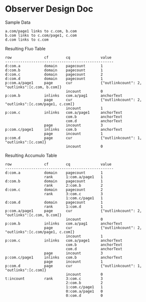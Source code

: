 
Observer Design Doc
===================

Sample Data

    a.com/page1 links to c.com, b.com
    b.com links to c.com/page1, c.com
    d.com links to c.com
    
  
Resulting Fluo Table

    row               cf        cq              value
    --------------------------------------------------
    d:com.a           domain    pagecount       1
    d:com.b           domain    pagecount       1
    d:com.c           domain    pagecount       2
    d:com.d           domain    pagecount       1
    p:com.a/page1     page      cur             {"outlinkcount": 2, "outlinks":[c.com, b.com]}
                                incount         0
    p:com.b           inlinks   com.a/pag1      anchorText
                      page      cur             {"outlinkcount": 2, "outlinks":[c.com/page1, c.com]}
                                incount         1
    p:com.c           inlinks   com.a/page1     anchorText
                                com.b           anchorText
                                com.d           anchorText
                      page      incount         3
    p:com.c/page1     inlinks   com.b           anchorText
                      page      incount         1
    p:com.d           page      cur             {"outlinkcount": 1, "outlinks":[c.com]}
                                incount         0
    

Resulting Accumulo Table

    row               cf        cq              value
    --------------------------------------------------
    d:com.a           domain    pagecount       1
                      rank      1:com.a/page1   1
    d:com.b           domain    pagecount       1
                      rank      2:com.b         2
    d:com.c           domain    pagecount       2
                      rank      3:com.c         3
                                1:com.c/page1   1
    d:com.d           domain    pagecount       1
                      rank      1:com.d         1
    p:com.a/page1     page      cur             {"outlinkcount": 2, "outlinks":[c.com, b.com]}
                                incount         0
    p:com.b           inlinks   com.a/pag1      anchorText
                      page      cur             {"outlinkcount": 2, "outlinks":[c.com/page1, c.com]}
                                incount         1
    p:com.c           inlinks   com.a/page1     anchorText
                                com.b           anchorText
                                com.d           anchorText
                      page      incount         3
    p:com.c/page1     inlinks   com.b           anchorText
                      page      incount         1
    p:com.d           page      cur             {"outlinkcount": 1, "outlinks":[c.com]}
                                incount         0
    t:incount         rank      3:com.c         3
                                2:com.b         2
                                1:com.c/page1   1
                                0:com.a/page1   0
                                0:com.d         0
